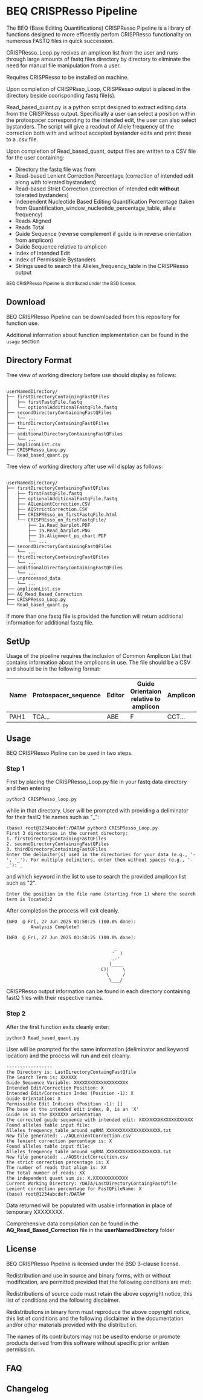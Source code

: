# BEQ CRISPResso Pipeline
The BEQ (Base Editing Quantifications) CRISPResso Pipeline is a library of functions designed to more efficently perfom CRISPResso functionality on numerous FASTQ files in quick succession. 

CRISPResso_Loop.py recives an amplicon list from the user and runs through large amounts of fastq files directory by directory to eliminate the need for manual file manipulation from a user. 

Requires CRISPResso to be installed on machine.

Upon completion of CRISPRsso_Loop, CRISPResso output is placed in the directory beside coorisponding fastq file(s).

Read_based_quant.py is a python script designed to extract editing data from the CRISPResso output. Specifically a user can select a position within the protospacer corresponding to the intended edit, the user can also select bystanders. The script will give a readout of Allele frequency of the correction both with and without accepted bystander edits and print these to a .csv file.

Upon completion of Read_based_quant, output files are written to a CSV file for the user containing:
- Directory the fastq file was from
- Read-based Lenient Correction Percentage (correction of intended edit along with tolerated bystanders)
- Read-based Strict Correction (correction of intended edit **without** tolerated bystanders)
- Independent Nucleotide Based Editing Quantification Percentage (taken from Quantification_window_nucleotide_percentage_table, allele frequency)
- Reads Aligned
- Reads Total
- Guide Sequence (reverse complement if guide is in reverse orientation from amplicon)
- Guide Sequence relative to amplicon
- Index of Intended Edit
- Index of Permissible Bystanders
- Strings used to search the Alleles_frequency_table in the CRISPResso output

<sub>BEQ CRISPResso Pipeline is distributed under the BSD license.</sub>


## Download ##

BEQ CRISPResso Pipeline can be downloaded from this repository for function use.

Additional information about function implementation can be found in the ```usage``` section

## Directory Format ##
Tree view of working directory before use should display as follows:

<pre><code>
userNamedDirectory/
├── firstDirectoryContainingFastQFiles
│   ├── firstFastqFile.fastq
│   └── optionalAdditionalFastqFile.fastq
├── secondDirectoryContainingFastQFiles
│   └── ...
├── thirdDirectoryContainingFastQFiles
│   └── ...
├── additionalDirectoryContainingFastQFiles
│   └── ...
├── ampliconList.csv
├── CRISPResso_Loop.py
└── Read_based_quant.py
</code></pre>

Tree view of working directory after use will display as follows:

<pre><code>
userNamedDirectory/
├── firstDirectoryContainingFastQFiles
│   ├── firstFastqFile.fastq
│   ├── optionalAdditionalFastqFile.fastq
│   ├── AQLenientCorrection.CSV
│   ├── AQStrictCorrection.CSV
│   ├── CRISPREsso_on_firstFastqFile.html
│   └── CRISPREsso_on_firstFastqFile/
│       ├── 1a.Read_barplot.PDF
│       ├── 1a.Read_barplot.PNG
│       ├── 1b.Alignment_pi_chart.PDF
│       └── ...
├── secondDirectoryContainingFastQFiles
│   └── ...
├── thirdDirectoryContainingFastQFiles
│   └── ...
├── additionalDirectoryContainingFastQFiles
│   └── ...
├── unprocessed_data
│   └── ...
├── ampliconList.csv
├── AQ_Read_Based_Correction
├── CRISPResso_Loop.py
└── Read_based_quant.py
</code></pre>

If more than one fastq file is provided the function will return additional information for additional fastq file.

## SetUp ##
Usage of the pipeline requires the inclusion of Common Amplicon List that contains information about the amplicons in use. The file should be a CSV and should be in the following format:

| Name | Protospacer_sequence | Editor | Guide Orientaion relative to amplicon | Amplicon | note | Tolerated Sequences | Tolerated positions | Intended Edits |
| --- | --- | --- | --- | --- | --- | --- | --- | --- |
| PAH1 | TCA... | ABE | F | CCT... | P281L | TCA... | 16 | 5 |

## Usage ##

BEQ CRISPResso Pipline can be used in two steps.

### Step 1 ###

First by placing the CRISPResso_Loop.py file in your fastq data directory and then entering 
``` 
python3 CRISPResso_loop.py 
```
while in that directory. User will be prompted with providing a deliminator for their fastQ file names such as "_":
```
(base) root@1234abcdef:/DATA# python3 CRISPResso_Loop.py
First 3 directories in the current directory:
1. firstDirectoryContainingFastQFiles
2. secondDirectoryContainingFastQFiles
3. thirdDirectoryContainingFastQFiles
Enter the delimiter(s) used in the directories for your data (e.g., '-', '_'). For multiple delimiters, enter them without spaces (e.g., '-_'): _
```

and which keyword in the list to use to search the provided amplicon list such as "2".
``` 
Enter the position in the file name (starting from 1) where the search term is located:2 
```

After completion the process will exit cleanly.
```
INFO  @ Fri, 27 Jun 2025 01:50:25 (100.0% done):
         Analysis Complete!

INFO  @ Fri, 27 Jun 2025 01:50:25 (100.0% done):

                                        _
                                       '  )
                                       .-'
                                      (____
                                   C)|     \
                                     \     /
                                      \___/
```

CRISPResso output information can be found in each directory containing fastQ files with their respective names.


### Step 2 ###
After the first function exits cleanly enter:
``` 
python3 Read_based_quant.py 
```
User will be prompted for the same information (deliminator and keyword location) and the process will run and exit cleanly. 
```
-----------------
the Directory is: LastDirectoryContaingFastQfile
The Search Term is: XXXXXX
Guide Sequence Variable: XXXXXXXXXXXXXXXXXXXX
Intended Edit/Correction Position: X
Intended Edit/Correction Index (Position -1): X
Guide Orientation: X
Permissible Edit Indicies (Position -1): []
The base at the intended edit index, 8, is an 'X'
Guide is in the XXXXXXX orientation
the corrected guide sequence with intended edit: XXXXXXXXXXXXXXXXXXXX
Found alleles table input file: Alleles_frequency_table_around_sgRNA_XXXXXXXXXXXXXXXXXXXX.txt
New file generated: ../AQLenientCorrection.csv
the lenient correction percentage is: X
Found alleles table input file: Alleles_frequency_table_around_sgRNA_XXXXXXXXXXXXXXXXXXXX.txt
New file generated: ../AQStrictCorrection.csv
the strict correction percentage is: X
The number of reads that align is: XX
The total number of reads: XX
the independent quant sum is: X.XXXXXXXXXXXXX
Current Working Directory: /DATA/LastDirectoryContaingFastQfile
Lenient correction percentage for FastQFileName: X
(base) root@1234abcdef:/DATA#
```
Data returned will be populated with usable information in place of temporary XXXXXXXX.

Comprehensive data compilation can be found in the **AQ_Read_Based_Correction** file in the __userNamedDirectory__ folder

## License ##
BEQ CRISPResso Pipeline is licensed under the BSD 3-clause license.

Redistribution and use in source and binary forms, with or without modification, are permitted provided that the following conditions are met:

Redistributions of source code must retain the above copyright notice, this list of conditions and the following disclaimer.

Redistributions in binary form must reproduce the above copyright notice, this list of conditions and the following disclaimer in the documentation and/or other materials provided with the distribution.

The names of its contributors may not be used to endorse or promote products derived from this software without specific prior written permission.


## FAQ ##

## Changelog ##